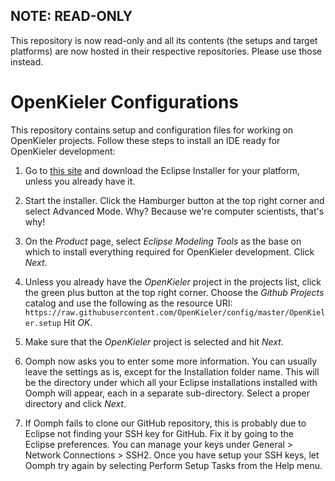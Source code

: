 ## NOTE: READ-ONLY
This repository is now read-only and all its contents (the setups and target platforms) are now hosted in their respective repositories. Please use those instead.

# OpenKieler Configurations

This repository contains setup and configuration files for working on OpenKieler projects. Follow these steps to install an IDE ready for OpenKieler development:

1. Go to [this site](https://www.eclipse.org/downloads/index.php) and download the Eclipse Installer for your platform, unless you already have it.

1. Start the installer. Click the Hamburger button at the top right corner and select Advanced Mode. Why? Because we're computer scientists, that's why!

1. On the _Product_ page, select _Eclipse Modeling Tools_ as the base on which to install everything required for OpenKieler development. Click _Next_.

1. Unless you already have the _OpenKieler_ project in the projects list, click the green plus button at the top right corner. Choose the _Github Projects_ catalog and use the following as the resource URI: `https://raw.githubusercontent.com/OpenKieler/config/master/OpenKieler.setup` Hit _OK_.

1. Make sure that the _OpenKieler_ project is selected and hit _Next_.

1. Oomph now asks you to enter some more information. You can usually leave the settings as is, except for the Installation folder name. This will be the directory under which all your Eclipse installations installed with Oomph will appear, each in a separate sub-directory. Select a proper directory and click _Next_.

1. If Oomph fails to clone our GitHub repository, this is probably due to Eclipse not finding your SSH key for GitHub. Fix it by going to the Eclipse preferences. You can manage your keys under General > Network Connections > SSH2. Once you have setup your SSH keys, let Oomph try again by selecting Perform Setup Tasks from the Help menu.
